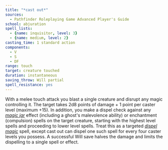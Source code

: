 ```yaml
---
title: "*cast out*"
sources:
  - Pathfinder Roleplaying Game Advanced Player's Guide
school: abjuration
spell_lists:
  - {name: inquisitor, level: 3}
  - {name: medium, level: 2}
casting_time: 1 standard action
components:
  - V
  - S
  - DF
range: touch
target: creature touched
duration: instantaneous
saving_throw: Will partial
spell_resistance: yes
---
```


With a melee touch attack you blast a single creature and disrupt any magic controlling it. The target takes 2d8 points of damage + 1 point per caster level (maximum +15). In addition, you make a dispel check against any [*magic jar*](/spells/magic-jar/) effect (including a ghost's malevolence ability) or enchantment (compulsion) spells on the target creature, starting with the highest level spells and proceeding to lower level spells. Treat this as a targeted [*dispel magic*](/spells/dispel-magic/) spell, except cast out can dispel one such spell for every four caster levels you possess. A successful Will save halves the damage and limits the dispelling to a single spell or effect.

